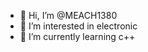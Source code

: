 - 👋 Hi, I’m @MEACH1380
- 👀 I’m interested in electronic
- 🌱 I’m currently learning c++

<!---
MEACH1380/MEACH1380 is a ✨ special ✨ repository because its `README.md` (this file) appears on your GitHub profile.
You can click the Preview link to take a look at your changes.
--->
